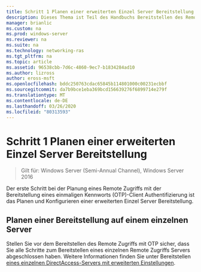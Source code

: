 ```yaml
---
title: Schritt 1 Planen einer erweiterten Einzel Server Bereitstellung
description: Dieses Thema ist Teil des Handbuchs Bereitstellen des Remote Zugriffs mit OTP-Authentifizierung in Windows Server 2016.
manager: brianlic
ms.custom: na
ms.prod: windows-server
ms.reviewer: na
ms.suite: na
ms.technology: networking-ras
ms.tgt_pltfrm: na
ms.topic: article
ms.assetid: 96538cbb-7d6c-4860-9ec7-b1834284ad10
ms.author: lizross
author: eross-msft
ms.openlocfilehash: bddc250763cdac65845b114801000c00231ecbbf
ms.sourcegitcommit: da7b9bce1eba369bcd156639276f6899714e279f
ms.translationtype: MT
ms.contentlocale: de-DE
ms.lasthandoff: 03/26/2020
ms.locfileid: "80313593"
---
```

# <a name="step-1-plan-an-advanced-single-server-deployment"></a>Schritt 1 Planen einer erweiterten Einzel Server Bereitstellung

>Gilt für: Windows Server (Semi-Annual Channel), Windows Server 2016

Der erste Schritt bei der Planung eines Remote Zugriffs mit der Bereitstellung eines einmaligen Kennworts (OTP)-Client Authentifizierung ist das Planen und Konfigurieren einer erweiterten Einzel Server Bereitstellung.  
  
## <a name="plan-a-single-server-deployment"></a>Planen einer Bereitstellung auf einem einzelnen Server  
Stellen Sie vor dem Bereitstellen des Remote Zugriffs mit OTP sicher, dass Sie alle Schritte zum Bereitstellen eines einzelnen Remote Zugriffs Servers abgeschlossen haben. Weitere Informationen finden Sie unter Bereitstellen [eines einzelnen DirectAccess-Servers mit erweiterten Einstellungen](https://technet.microsoft.com/windows-server-docs/networking/remote-access/directaccess/single-server-advanced/deploy-a-single-directaccess-server-with-advanced-settings).  
  



